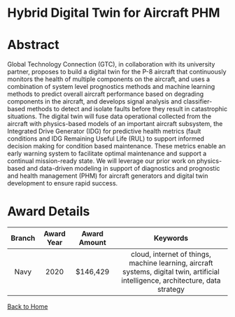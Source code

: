 
Hybrid Digital Twin for Aircraft PHM
====================================

# Abstract


Global Technology Connection (GTC), in collaboration with its university partner, proposes to build a digital twin for the P-8 aircraft that continuously monitors the health of multiple components on the aircraft, and uses a combination of system level prognostics methods and machine learning methods to predict overall aircraft performance based on degrading components in the aircraft, and develops signal analysis and classifier-based methods to detect and isolate faults before they result in catastrophic situations. The digital twin will fuse data operational collected from the aircraft with physics-based models of an important aircraft subsystem, the Integrated Drive Generator (IDG) for predictive health metrics (fault conditions and IDG Remaining Useful Life (RUL) to support informed decision making for condition based maintenance. These metrics enable an early warning system to facilitate optimal maintenance and support a continual mission-ready state. We will leverage our prior work on physics-based and data-driven modeling in support of diagnostics and prognostic and health management (PHM) for aircraft generators and digital twin development to ensure rapid success.  

# Award Details

|Branch|Award Year|Award Amount|Keywords|
| :---: | :---: | :---: | :---: |
|Navy|2020|$146,429|cloud, internet of things, machine learning, aircraft systems, digital twin, artificial intelligence, architecture, data strategy|
  
  


[Back to Home](https://github.com/chrischow/dod_sbir_awards#2190)